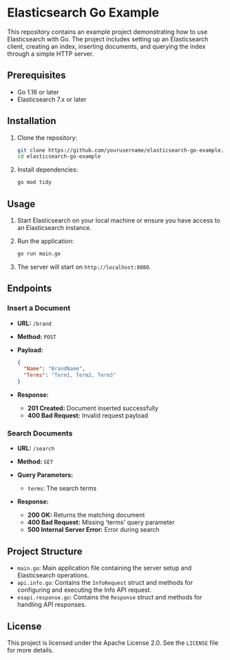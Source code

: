 # Elasticsearch Go Example

This repository contains an example project demonstrating how to use Elasticsearch with Go. The project includes setting up an Elasticsearch client, creating an index, inserting documents, and querying the index through a simple HTTP server.

## Prerequisites

- Go 1.16 or later
- Elasticsearch 7.x or later

## Installation

1. Clone the repository:

   ```sh
   git clone https://github.com/yourusername/elasticsearch-go-example.git
   cd elasticsearch-go-example
   ```

2. Install dependencies:

   ```sh
   go mod tidy
   ```

## Usage

1. Start Elasticsearch on your local machine or ensure you have access to an Elasticsearch instance.

2. Run the application:

   ```sh
   go run main.go
   ```

3. The server will start on `http://localhost:8080`.

## Endpoints

### Insert a Document

- **URL:** `/brand`
- **Method:** `POST`
- **Payload:**

  ```json
  {
    "Name": "BrandName",
    "Terms": "Term1, Term2, Term3"
  }
  ```

- **Response:**

    - **201 Created:** Document inserted successfully
    - **400 Bad Request:** Invalid request payload

### Search Documents

- **URL:** `/search`
- **Method:** `GET`
- **Query Parameters:**
    - `terms`: The search terms

- **Response:**

    - **200 OK:** Returns the matching document
    - **400 Bad Request:** Missing 'terms' query parameter
    - **500 Internal Server Error:** Error during search

## Project Structure

- `main.go`: Main application file containing the server setup and Elasticsearch operations.
- `api.info.go`: Contains the `InfoRequest` struct and methods for configuring and executing the Info API request.
- `esapi.response.go`: Contains the `Response` struct and methods for handling API responses.

## License

This project is licensed under the Apache License 2.0. See the `LICENSE` file for more details.